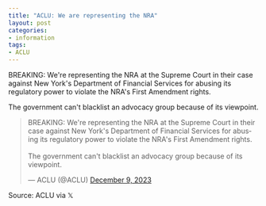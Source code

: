 ```yaml
---
title: "ACLU: We are representing the NRA"
layout: post
categories:
- information
tags:
- ACLU
---
```


BREAKING: We're representing the NRA at the Supreme Court in their case against New York's Department of Financial Services for abusing its regulatory power to violate the NRA's First Amendment rights.

The government can't blacklist an advocacy group because of its viewpoint.

<blockquote class="twitter-tweet"><p lang="en" dir="ltr">BREAKING: We're representing the NRA at the Supreme Court in their case against New York's Department of Financial Services for abusing its regulatory power to violate the NRA's First Amendment rights.<br><br>The government can't blacklist an advocacy group because of its viewpoint.</p>&mdash; ACLU (@ACLU) <a href="https://twitter.com/ACLU/status/1733528454115496219?ref_src=twsrc%5Etfw">December 9, 2023</a></blockquote> <script async src="https://platform.twitter.com/widgets.js" charset="utf-8"></script>

Source: ACLU via &#120143;
